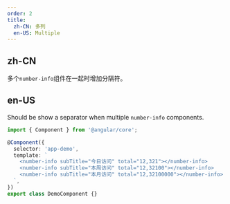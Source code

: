 ```yaml
---
order: 2
title:
  zh-CN: 多列
  en-US: Multiple
---
```


## zh-CN

多个`number-info`组件在一起时增加分隔符。

## en-US

Should be show a separator when multiple `number-info` components.

```ts
import { Component } from '@angular/core';

@Component({
  selector: 'app-demo',
  template: `
    <number-info subTitle="今日访问" total="12,321"></number-info>
    <number-info subTitle="本周访问" total="12,32100"></number-info>
    <number-info subTitle="本月访问" total="12,32100000"></number-info>
  `,
})
export class DemoComponent {}
```
